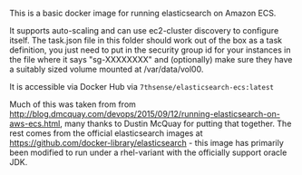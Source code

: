This is a basic docker image for running elasticsearch on Amazon ECS. 

It supports auto-scaling and can use ec2-cluster discovery to configure itself. The task.json file
in this folder should work out of the box as a task definition, you just need to put in the 
security group id for your instances in the file where it says "sg-XXXXXXXX"
and (optionally) make sure they have a suitably sized volume
mounted at /var/data/vol00.

It is accessible via Docker Hub via `7thsense/elasticsearch-ecs:latest`

Much of this was taken from from 
http://blog.dmcquay.com/devops/2015/09/12/running-elasticsearch-on-aws-ecs.html,
many thanks to Dustin McQuay for putting that together. The rest comes from the 
official elasticsearch images at https://github.com/docker-library/elasticsearch -
this image has primarily been modified to run under a rhel-variant with the officially
support oracle JDK.
